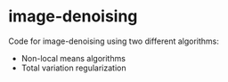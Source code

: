 # image-denoising
Code for image-denoising using two different algorithms:
<ul>
  <li>Non-local means algorithms</li>
  <li>Total variation regularization</li>
  </ul>
